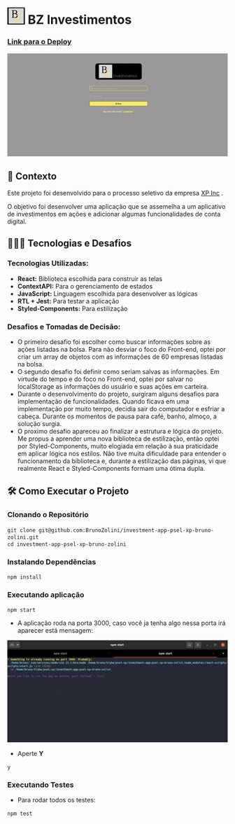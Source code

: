 <h1> 
  <img src='./src/assets/images/LogoSimples.png' atl='App-Logo' style='width: 40px;'> 
  BZ Investimentos
</h1>

<h3><a href="https://bzinvestimentos.vercel.app/" target="_blank">Link para o Deploy</a></h3>

<img src='./src/assets/images/working-app.gif' atl='Gif-app-working'/>

## 💬 Contexto

<p>Este projeto foi desenvolvido para o processo seletivo da empresa <a href="https://www.xpinc.com/" target="_blank">XP Inc</a> .</p>
<p>O objetivo foi desenvolver uma aplicação que se assemelha a um aplicativo de investimentos em ações e adicionar algumas funcionalidades de conta digital.</p>

## 👨🏼‍💻 Tecnologias e Desafios

### Tecnologias Utilizadas:

* **React:** Biblioteca escolhida para construir as telas
* **ContextAPI:** Para o gerenciamento de estados
* **JavaScript:** Linguagem escolhida para desenvolver as lógicas
* **RTL + Jest:** Para testar a aplicação
* **Styled-Components:** Para estilização

### Desafios e Tomadas de Decisão:

* O primeiro desafio foi escolher como buscar informações sobre as ações listadas na bolsa. Para não desviar o foco do Front-end, optei por criar um array de objetos com as informações de 60 empresas listadas na bolsa.
* O segundo desafio foi definir como seriam salvas as informações. Em virtude do tempo e do foco no Front-end, optei por salvar no localStorage as informações do usuário e suas ações em carteira.
* Durante o desenvolvimento do projeto, surgiram alguns desafios para implementação de funcionalidades. Quando ficava em uma implementação por muito tempo, decidia sair do computador e esfriar a cabeça. Durante os momentos de pausa para café, banho, almoço, a solução surgia. 
* O proximo desafio apareceu ao finalizar a estrutura e lógica do projeto. Me propus a aprender uma nova biblioteca de estilização, então optei por Styled-Components, muito elogiada em relação à sua praticidade em aplicar lógica nos estilos. Não tive muita dificuldade para entender o funcionamento da biblioteca e, durante a estilização das páginas, vi que realmente React e Styled-Components formam uma ótima dupla.

## 🛠 Como Executar o Projeto

### Clonando o Repositório

```
git clone git@github.com:BrunoZolini/investment-app-psel-xp-bruno-zolini.git
cd investment-app-psel-xp-bruno-zolini
``` 

### Instalando Dependências
```
npm install
``` 
### Executando aplicação


```
npm start
```
* A aplicação roda na porta 3000, caso você ja tenha algo nessa porta irá aparecer está mensagem: 

<img src='./src/assets/images/change-port.png' atl='change-port'/>

* Aperte **Y**

```
y
```



  ### Executando Testes

* Para rodar todos os testes: 

```
npm test
```
